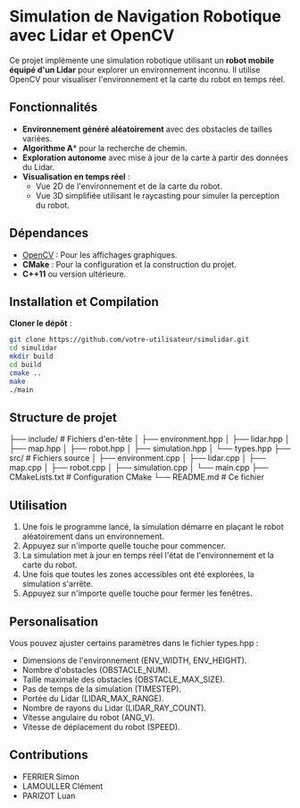 # Simulation de Navigation Robotique avec Lidar et OpenCV

Ce projet implémente une simulation robotique utilisant un **robot mobile équipé d'un Lidar** pour explorer un environnement inconnu. Il utilise OpenCV pour visualiser l'environnement et la carte du robot en temps réel.

## Fonctionnalités
- **Environnement généré aléatoirement** avec des obstacles de tailles variées.
- **Algorithme A*** pour la recherche de chemin.
- **Exploration autonome** avec mise à jour de la carte à partir des données du Lidar.
- **Visualisation en temps réel** :
  - Vue 2D de l'environnement et de la carte du robot.
  - Vue 3D simplifiée utilisant le raycasting pour simuler la perception du robot.

## Dépendances
- [OpenCV](https://opencv.org/) : Pour les affichages graphiques.
- **CMake** : Pour la configuration et la construction du projet.
- **C++11** ou version ultérieure.

## Installation et Compilation
**Cloner le dépôt** :
   ```bash
   git clone https://github.com/votre-utilisateur/simulidar.git
   cd simulidar
   mkdir build
   cd build
   cmake ..
   make
   ./main
  ```

## Structure de projet
├── include/          # Fichiers d'en-tête
│   ├── environment.hpp
│   ├── lidar.hpp
│   ├── map.hpp
│   ├── robot.hpp
│   ├── simulation.hpp
│   └── types.hpp
├── src/              # Fichiers source
│   ├── environment.cpp
│   ├── lidar.cpp
│   ├── map.cpp
│   ├── robot.cpp
│   ├── simulation.cpp
│   └── main.cpp
├── CMakeLists.txt    # Configuration CMake
└── README.md         # Ce fichier

## Utilisation
1. Une fois le programme lancé, la simulation démarre en plaçant le robot aléatoirement dans un environnement.
2. Appuyez sur n'importe quelle touche pour commencer.
3. La simulation met à jour en temps réel l'état de l'environnement et la carte du robot.
4. Une fois que toutes les zones accessibles ont été explorées, la simulation s'arrête.
5. Appuyez sur n'importe quelle touche pour fermer les fenêtres.

## Personalisation
Vous pouvez ajuster certains paramètres dans le fichier types.hpp :
- Dimensions de l'environnement (ENV_WIDTH, ENV_HEIGHT).
- Nombre d'obstacles (OBSTACLE_NUM).
- Taille maximale des obstacles (OBSTACLE_MAX_SIZE).
- Pas de temps de la simulation (TIMESTEP).
- Portée du Lidar (LIDAR_MAX_RANGE).
- Nombre de rayons du Lidar (LIDAR_RAY_COUNT).
- Vitesse angulaire du robot (ANG_V).
- Vitesse de déplacement du robot (SPEED).

## Contributions
- FERRIER Simon
- LAMOULLER Clément
- PARIZOT Luan
